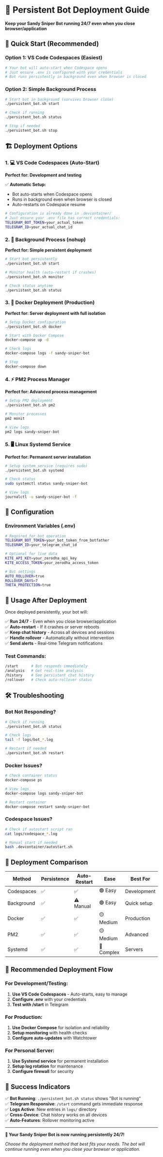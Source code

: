 # 🚀 Persistent Bot Deployment Guide

**Keep your Sandy Sniper Bot running 24/7 even when you close browser/application**

## 🎯 Quick Start (Recommended)

### Option 1: VS Code Codespaces (Easiest)
```bash
# Your bot will auto-start when Codespace opens
# Just ensure .env is configured with your credentials
# Bot runs persistently in background even when browser is closed
```

### Option 2: Simple Background Process
```bash
# Start bot in background (survives browser close)
./persistent_bot.sh start

# Check if running
./persistent_bot.sh status

# Stop if needed
./persistent_bot.sh stop
```

## 🏗️ Deployment Options

### 1. 💻 VS Code Codespaces (Auto-Start)
**Perfect for: Development and testing**

✅ **Automatic Setup:**
- Bot auto-starts when Codespace opens
- Runs in background even when browser is closed
- Auto-restarts on Codespace resume

```bash
# Configuration is already done in .devcontainer/
# Just ensure your .env file has correct credentials:
TELEGRAM_BOT_TOKEN=your_actual_token
TELEGRAM_ID=your_actual_chat_id
```

### 2. 🔄 Background Process (nohup)
**Perfect for: Simple persistent deployment**

```bash
# Start bot persistently
./persistent_bot.sh start

# Monitor health (auto-restart if crashes)
./persistent_bot.sh monitor

# Check status anytime
./persistent_bot.sh status
```

### 3. 🐳 Docker Deployment (Production)
**Perfect for: Server deployment with full isolation**

```bash
# Setup Docker configuration
./persistent_bot.sh docker

# Start with Docker Compose
docker-compose up -d

# Check logs
docker-compose logs -f sandy-sniper-bot

# Stop
docker-compose down
```

### 4. ⚡ PM2 Process Manager
**Perfect for: Advanced process management**

```bash
# Setup PM2 deployment
./persistent_bot.sh pm2

# Monitor processes
pm2 monit

# View logs
pm2 logs sandy-sniper-bot
```

### 5. 🖥️ Linux Systemd Service
**Perfect for: Permanent server installation**

```bash
# Setup system service (requires sudo)
./persistent_bot.sh systemd

# Check status
sudo systemctl status sandy-sniper-bot

# View logs
journalctl -u sandy-sniper-bot -f
```

## 🔧 Configuration

### Environment Variables (.env)
```bash
# Required for bot operation
TELEGRAM_BOT_TOKEN=your_bot_token_from_botfather
TELEGRAM_ID=your_telegram_chat_id

# Optional for live data
KITE_API_KEY=your_zerodha_api_key
KITE_ACCESS_TOKEN=your_zerodha_access_token

# Bot settings
AUTO_ROLLOVER=true
ROLLOVER_DAYS=7
THETA_PROTECTION=true
```

## 📱 Usage After Deployment

Once deployed persistently, your bot will:

✅ **Run 24/7** - Even when you close browser/application  
✅ **Auto-restart** - If it crashes or server reboots  
✅ **Keep chat history** - Across all devices and sessions  
✅ **Handle rollover** - Automatically without intervention  
✅ **Send alerts** - Real-time Telegram notifications  

### Test Commands:
```bash
/start      # Bot responds immediately
/analysis   # Get real-time analysis
/history    # See persistent chat history
/rollover   # Check auto-rollover status
```

## 🛠️ Troubleshooting

### Bot Not Responding?
```bash
# Check if running
./persistent_bot.sh status

# Check logs
tail -f logs/bot_*.log

# Restart if needed
./persistent_bot.sh restart
```

### Docker Issues?
```bash
# Check container status
docker-compose ps

# View logs
docker-compose logs sandy-sniper-bot

# Restart container
docker-compose restart sandy-sniper-bot
```

### Codespace Issues?
```bash
# Check if autostart script ran
cat logs/codespace_*.log

# Manual start if needed
bash .devcontainer/autostart.sh
```

## 🎯 Deployment Comparison

| Method | Persistence | Auto-Restart | Ease | Best For |
|--------|-------------|--------------|------|----------|
| Codespaces | ✅ | ✅ | 🟢 Easy | Development |
| Background | ✅ | ⚠️ Manual | 🟢 Easy | Quick setup |
| Docker | ✅ | ✅ | 🟡 Medium | Production |
| PM2 | ✅ | ✅ | 🟡 Medium | Advanced |
| Systemd | ✅ | ✅ | 🔴 Complex | Servers |

## 🚀 Recommended Deployment Flow

### For Development/Testing:
1. **Use VS Code Codespaces** - Auto-starts, easy to manage
2. **Configure .env** with your credentials
3. **Test with /start** in Telegram

### For Production:
1. **Use Docker Compose** for isolation and reliability
2. **Setup monitoring** with health checks
3. **Configure auto-updates** with Watchtower

### For Personal Server:
1. **Use Systemd service** for permanent installation
2. **Setup log rotation** for maintenance
3. **Configure firewall** for security

## 🎉 Success Indicators

✅ **Bot Running**: `./persistent_bot.sh status` shows "Bot is running"  
✅ **Telegram Responsive**: `/start` command gets immediate response  
✅ **Logs Active**: New entries in `logs/` directory  
✅ **Cross-Device**: Chat history works on all devices  
✅ **Auto-Features**: Rollover monitoring active  

---

**🎯 Your Sandy Sniper Bot is now running persistently 24/7!**

*Choose the deployment method that best fits your needs. The bot will continue running even when you close your browser or application.*
